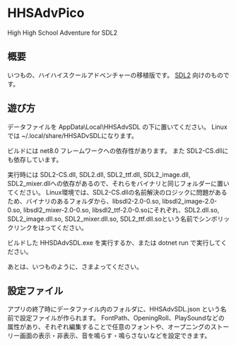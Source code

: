 # HHSAdvPico
High High School Adventure for SDL2

## 概要
いつもの、ハイハイスクールアドベンチャーの移植版です。
[SDL2](https://github.com/libsdl-org/SDL.git) 向けのものです。

## 遊び方
データファイルを AppData\Local\HHSAdvSDL の下に置いてください。
Linuxでは ~/.local/share/HHSADvSDLになります。

ビルドには net8.0 フレームワークへの依存性があります。
また SDL2-CS.dllにも依存しています。

実行時には SDL2-CS.dll, SDL2.dll, SDL2_ttf.dll, SDL2_image.dll, SDL2_mixer.dllへの依存があるので、それらをバイナリと同じフォルダーに置いてください。
Linux環境では、SDL2-CS.dllの名前解決のロジックに問題があるため、バイナリのあるフォルダから、libsdl2-2.0-0.so, libsdl2_image-2.0-0.so, libsdl2_mixer-2.0-0.so, libsdl2_ttf-2.0-0.soにそれぞれ、SDL2.dll.so, SDL2_image.dll.so, SDL2_mixer.dll.so, SDL2_ttf.dll.soという名前でシンボリックリンクをはってください。

ビルドした HHSDAdvSDL.exe を実行するか、または dotnet run で実行してください。

あとは、いつものように、さまよってください。

## 設定ファイル
アプリの終了時にデータファイル内のフォルダに、HHSAdvSDL.json という名前で設定ファイルが作られます。
FontPath、OpeningRoll、PlaySoundなどの属性があり、それぞれ編集することで任意のフォントや、オープニングのストーリー画面の表示・非表示、音を鳴らす・鳴らさないなどを設定できます。


